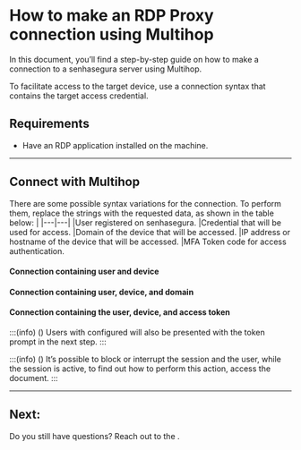# How to make an RDP Proxy connection using Multihop 

In this document, you’ll find a step-by-step guide on how to make a connection to a senhasegura server using Multihop.

To facilitate access to the target device, use a connection syntax that contains the target access credential.

## Requirements

* Have an RDP application installed on the machine.

---
## Connect with Multihop
There are some possible syntax variations for the connection. To perform them, replace the strings with the requested data, as shown in the table below:
|
|---|---|
|User registered on senhasegura.
|Credential that will be used for access.
|Domain of the device that will be accessed.
|IP address or hostname of the device that will be accessed.
|MFA Token code for access authentication.

#### Connection containing user and device


#### Connection containing user, device, and domain


#### Connection containing the user, device, and access token


:::(info) ()
Users with  configured will also be presented with the token prompt in the next step.
:::

:::(info) ()
It’s possible to block or interrupt the session and the user, while the session is active, to find out how to perform this action, access the  document.
:::

---
## Next:


Do you still have questions? Reach out to the .